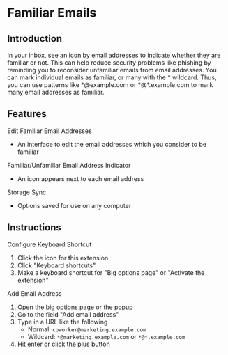 # Familiar Emails

<!-- ## Install

[Chrome Web Store](https://chrome.google.com/webstore/detail/familiar-emails/TODO) -->

## Introduction

In your inbox, see an icon by email addresses to indicate whether they are familiar or not. This can help reduce security problems like phishing by reminding you to reconsider unfamiliar emails from email addresses. You can mark individual emails as familiar, or many with the * wildcard. Thus, you can use patterns like \*@example.com or \*@\*.example.com to mark many email addresses as familiar.

## Features

Edit Familiar Email Addresses
* An interface to edit the email addresses which you consider to be familiar

Familiar/Unfamiliar Email Address Indicator
* An icon appears next to each email address

Storage Sync
* Options saved for use on any computer

## Instructions

Configure Keyboard Shortcut
1. Click the icon for this extension
2. Click "Keyboard shortcuts"
3. Make a keyboard shortcut for "Big options page" or "Activate the extension"

Add Email Address
1. Open the big options page or the popup
2. Go to the field "Add email address"
3. Type in a URL like the following
	* Normal: `coworker@marketing.example.com`
	* Wildcard: `*@marketing.example.com` or `*@*.example.com`
4. Hit enter or click the plus button
